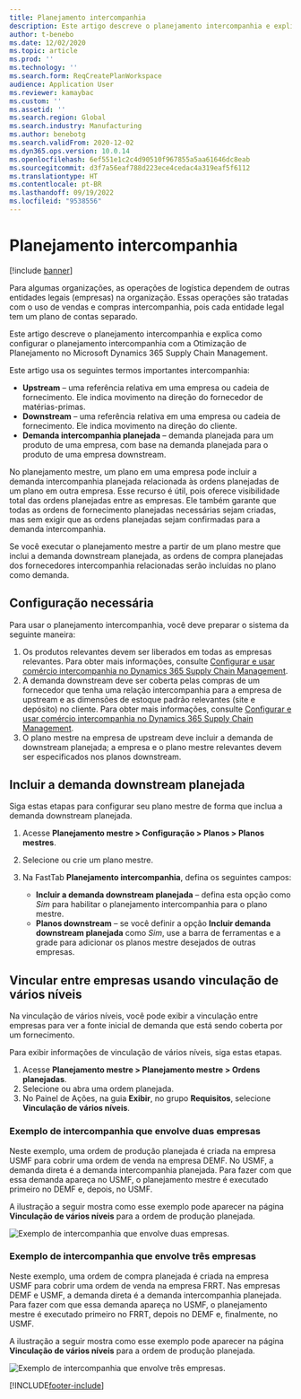 ```yaml
---
title: Planejamento intercompanhia
description: Este artigo descreve o planejamento intercompanhia e explica como configurar o planejamento intercompanhia com a Otimização de Planejamento no Microsoft Dynamics 365 Supply Chain Management.
author: t-benebo
ms.date: 12/02/2020
ms.topic: article
ms.prod: ''
ms.technology: ''
ms.search.form: ReqCreatePlanWorkspace
audience: Application User
ms.reviewer: kamaybac
ms.custom: ''
ms.assetid: ''
ms.search.region: Global
ms.search.industry: Manufacturing
ms.author: benebotg
ms.search.validFrom: 2020-12-02
ms.dyn365.ops.version: 10.0.14
ms.openlocfilehash: 6ef551e1c2c4d90510f967855a5aa61646dc8eab
ms.sourcegitcommit: d3f7a56eaf788d223ece4cedac4a319eaf5f6112
ms.translationtype: HT
ms.contentlocale: pt-BR
ms.lasthandoff: 09/19/2022
ms.locfileid: "9538556"
---
```

# <a name="intercompany-planning"></a>Planejamento intercompanhia

[!include [banner](../../includes/banner.md)]

Para algumas organizações, as operações de logística dependem de outras entidades legais (empresas) na organização. Essas operações são tratadas com o uso de vendas e compras intercompanhia, pois cada entidade legal tem um plano de contas separado.

Este artigo descreve o planejamento intercompanhia e explica como configurar o planejamento intercompanhia com a Otimização de Planejamento no Microsoft Dynamics 365 Supply Chain Management.

Este artigo usa os seguintes termos importantes intercompanhia:

- **Upstream** – uma referência relativa em uma empresa ou cadeia de fornecimento. Ele indica movimento na direção do fornecedor de matérias-primas.
- **Downstream** – uma referência relativa em uma empresa ou cadeia de fornecimento. Ele indica movimento na direção do cliente.
- **Demanda intercompanhia planejada** – demanda planejada para um produto de uma empresa, com base na demanda planejada para o produto de uma empresa downstream.

No planejamento mestre, um plano em uma empresa pode incluir a demanda intercompanhia planejada relacionada às ordens planejadas de um plano em outra empresa. Esse recurso é útil, pois oferece visibilidade total das ordens planejadas entre as empresas. Ele também garante que todas as ordens de fornecimento planejadas necessárias sejam criadas, mas sem exigir que as ordens planejadas sejam confirmadas para a demanda intercompanhia.

Se você executar o planejamento mestre a partir de um plano mestre que inclui a demanda downstream planejada, as ordens de compra planejadas dos fornecedores intercompanhia relacionadas serão incluídas no plano como demanda.

## <a name="required-setup"></a>Configuração necessária

Para usar o planejamento intercompanhia, você deve preparar o sistema da seguinte maneira:

1. Os produtos relevantes devem ser liberados em todas as empresas relevantes. Para obter mais informações, consulte [Configurar e usar comércio intercompanhia no Dynamics 365 Supply Chain Management](/training/modules/configure-use-intercompany-trade-dyn365-supply-chain-mgmt/).
1. A demanda downstream deve ser coberta pelas compras de um fornecedor que tenha uma relação intercompanhia para a empresa de upstream e as dimensões de estoque padrão relevantes (site e depósito) no cliente. Para obter mais informações, consulte [Configurar e usar comércio intercompanhia no Dynamics 365 Supply Chain Management](/training/modules/configure-use-intercompany-trade-dyn365-supply-chain-mgmt/).
1. O plano mestre na empresa de upstream deve incluir a demanda de downstream planejada; a empresa e o plano mestre relevantes devem ser especificados nos planos downstream.

## <a name="include-planned-downstream-demand"></a>Incluir a demanda downstream planejada

Siga estas etapas para configurar seu plano mestre de forma que inclua a demanda downstream planejada.

1. Acesse **Planejamento mestre \> Configuração \> Planos \> Planos mestres**.
1. Selecione ou crie um plano mestre.
1. Na FastTab **Planejamento intercompanhia**, defina os seguintes campos:

    - **Incluir a demanda downstream planejada** – defina esta opção como *Sim* para habilitar o planejamento intercompanhia para o plano mestre.
    - **Planos downstream** – se você definir a opção **Incluir demanda downstream planejada** como *Sim*, use a barra de ferramentas e a grade para adicionar os planos mestre desejados de outras empresas.

## <a name="peg-across-companies-by-using-multilevel-pegging"></a>Vincular entre empresas usando vinculação de vários níveis

Na vinculação de vários níveis, você pode exibir a vinculação entre empresas para ver a fonte inicial de demanda que está sendo coberta por um fornecimento.

Para exibir informações de vinculação de vários níveis, siga estas etapas.

1. Acesse **Planejamento mestre \> Planejamento mestre \> Ordens planejadas**.
1. Selecione ou abra uma ordem planejada.
1. No Painel de Ações, na guia **Exibir**, no grupo **Requisitos**, selecione **Vinculação de vários níveis**.

### <a name="intercompany-example-that-involves-two-companies"></a>Exemplo de intercompanhia que envolve duas empresas

Neste exemplo, uma ordem de produção planejada é criada na empresa USMF para cobrir uma ordem de venda na empresa DEMF. No USMF, a demanda direta é a demanda intercompanhia planejada. Para fazer com que essa demanda apareça no USMF, o planejamento mestre é executado primeiro no DEMF e, depois, no USMF.

A ilustração a seguir mostra como esse exemplo pode aparecer na página **Vinculação de vários níveis** para a ordem de produção planejada.

![Exemplo de intercompanhia que envolve duas empresas.](media/IntercompanyPlanning1.png)

### <a name="intercompany-example-that-involves-three-companies"></a>Exemplo de intercompanhia que envolve três empresas

Neste exemplo, uma ordem de compra planejada é criada na empresa USMF para cobrir uma ordem de venda na empresa FRRT. Nas empresas DEMF e USMF, a demanda direta é a demanda intercompanhia planejada. Para fazer com que essa demanda apareça no USMF, o planejamento mestre é executado primeiro no FRRT, depois no DEMF e, finalmente, no USMF.

A ilustração a seguir mostra como esse exemplo pode aparecer na página **Vinculação de vários níveis** para a ordem de produção planejada.

![Exemplo de intercompanhia que envolve três empresas.](media/IntercompanyPlanning2.png)

[!INCLUDE[footer-include](../../../includes/footer-banner.md)]
